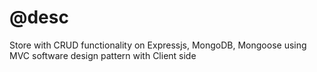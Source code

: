 # @desc

Store with CRUD functionality on Expressjs, MongoDB, Mongoose using MVC software design pattern with Client side
